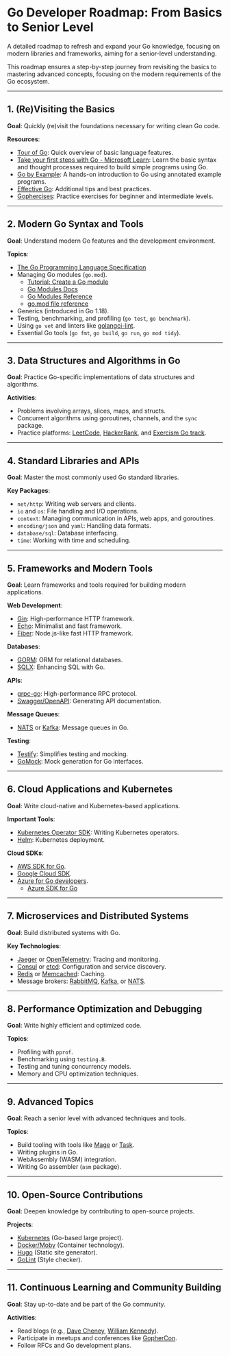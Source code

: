 
# Go Developer Roadmap: From Basics to Senior Level

A detailed roadmap to refresh and expand your Go knowledge, focusing on modern libraries and frameworks, aiming for a senior-level understanding.

This roadmap ensures a step-by-step journey from revisiting the basics to mastering advanced concepts, focusing on the modern requirements of the Go ecosystem.

---

## 1. (Re)Visiting the Basics

**Goal**: Quickly (re)visit the foundations necessary for writing clean Go code.  

**Resources**:

- [Tour of Go](https://go.dev/tour/): Quick overview of basic language features.
- [Take your first steps with Go - Microsoft Learn](https://learn.microsoft.com/en-us/training/paths/go-first-steps/): Learn the basic syntax and thought processes required to build simple programs using Go.
- [Go by Example](https://gobyexample.com/): A hands-on introduction to Go using annotated example programs.
- [Effective Go](https://go.dev/doc/effective_go): Additional tips and best practices.
- [Gophercises](https://gophercises.com/): Practice exercises for beginner and intermediate levels.

---

## 2. Modern Go Syntax and Tools

**Goal**: Understand modern Go features and the development environment.  

**Topics**:

- [The Go Programming Language Specification](https://go.dev/ref/spec)
- Managing Go modules (`go.mod`).
  - [Tutorial: Create a Go module](https://go.dev/doc/tutorial/create-module)
  - [Go Modules Docs](https://go.dev/doc/modules/)
  - [Go Modules Reference](https://go.dev/ref/mod)
  - [go.mod file reference](https://go.dev/doc/modules/gomod-ref)
- Generics (introduced in Go 1.18).
- Testing, benchmarking, and profiling (`go test`, `go benchmark`).
- Using `go vet` and linters like [golangci-lint](https://golangci-lint.run/).
- Essential Go tools (`go fmt`, `go build`, `go run`, `go mod tidy`).

---

## 3. Data Structures and Algorithms in Go

**Goal**: Practice Go-specific implementations of data structures and algorithms.  

**Activities**:

- Problems involving arrays, slices, maps, and structs.
- Concurrent algorithms using goroutines, channels, and the `sync` package.
- Practice platforms: [LeetCode](https://leetcode.com/), [HackerRank](https://www.hackerrank.com/), and [Exercism Go track](https://exercism.org/tracks/go).

---

## 4. Standard Libraries and APIs

**Goal**: Master the most commonly used Go standard libraries.  

**Key Packages**:

- `net/http`: Writing web servers and clients.
- `io` and `os`: File handling and I/O operations.
- `context`: Managing communication in APIs, web apps, and goroutines.
- `encoding/json` and `yaml`: Handling data formats.
- `database/sql`: Database interfacing.
- `time`: Working with time and scheduling.

---

## 5. Frameworks and Modern Tools

**Goal**: Learn frameworks and tools required for building modern applications.  

**Web Development**:

- [Gin](https://gin-gonic.com/): High-performance HTTP framework.
- [Echo](https://echo.labstack.com/): Minimalist and fast framework.
- [Fiber](https://gofiber.io/): Node.js-like fast HTTP framework.  

**Databases**:

- [GORM](https://gorm.io/): ORM for relational databases.
- [SQLX](https://github.com/jmoiron/sqlx): Enhancing SQL with Go.  

**APIs**:

- [grpc-go](https://github.com/grpc/grpc-go): High-performance RPC protocol.
- [Swagger/OpenAPI](https://swagger.io/): Generating API documentation.  

**Message Queues**:

- [NATS](https://nats.io/) or [Kafka](https://kafka.apache.org/): Message queues in Go.  

**Testing**:

- [Testify](https://github.com/stretchr/testify): Simplifies testing and mocking.
- [GoMock](https://github.com/golang/mock): Mock generation for Go interfaces.

---

## 6. Cloud Applications and Kubernetes

**Goal**: Write cloud-native and Kubernetes-based applications.  

**Important Tools**:

- [Kubernetes Operator SDK](https://sdk.operatorframework.io/): Writing Kubernetes operators.
- [Helm](https://helm.sh/): Kubernetes deployment.  

**Cloud SDKs**:

- [AWS SDK for Go](https://aws.github.io/aws-sdk-go-v2/).
- [Google Cloud SDK](https://cloud.google.com/go/docs).
- [Azure for Go developers](https://learn.microsoft.com/en-us/azure/developer/go/).
  - [Azure SDK for Go](https://pkg.go.dev/github.com/Azure/azure-sdk-for-go)

---

## 7. Microservices and Distributed Systems

**Goal**: Build distributed systems with Go.  

**Key Technologies**:

- [Jaeger](https://www.jaegertracing.io/) or [OpenTelemetry](https://opentelemetry.io/): Tracing and monitoring.
- [Consul](https://www.consul.io/) or [etcd](https://etcd.io/): Configuration and service discovery.
- [Redis](https://redis.io/) or [Memcached](https://memcached.org/): Caching.
- Message brokers: [RabbitMQ](https://www.rabbitmq.com/), [Kafka](https://kafka.apache.org/), or [NATS](https://nats.io/).

---

## 8. Performance Optimization and Debugging

**Goal**: Write highly efficient and optimized code.  

**Topics**:

- Profiling with `pprof`.
- Benchmarking using `testing.B`.
- Testing and tuning concurrency models.
- Memory and CPU optimization techniques.

---

## 9. Advanced Topics

**Goal**: Reach a senior level with advanced techniques and tools. 

**Topics**:

- Build tooling with tools like [Mage](https://magefile.org/) or [Task](https://taskfile.dev/).
- Writing plugins in Go.
- WebAssembly (WASM) integration.
- Writing Go assembler (`asm` package).

---

## 10. Open-Source Contributions

**Goal**: Deepen knowledge by contributing to open-source projects.  

**Projects**:

- [Kubernetes](https://kubernetes.io/) (Go-based large project).
- [Docker/Moby](https://github.com/moby/moby) (Container technology).
- [Hugo](https://gohugo.io/) (Static site generator).
- [GoLint](https://github.com/golang/lint) (Style checker).

---

## 11. Continuous Learning and Community Building

**Goal**: Stay up-to-date and be part of the Go community.

**Activities**:

- Read blogs (e.g., [Dave Cheney](https://dave.cheney.net/), [William Kennedy](https://www.ardanlabs.com/blog/)).
- Participate in meetups and conferences like [GopherCon](https://gophercon.com/).
- Follow RFCs and Go development plans.
